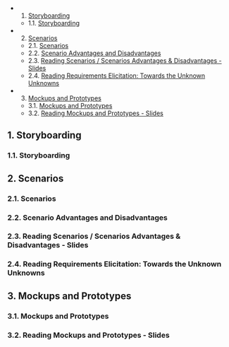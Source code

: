 <!-- vscode-markdown-toc -->
* 1. [Storyboarding](#Storyboarding)
	* 1.1. [Storyboarding](#Storyboarding-1)
* 2. [Scenarios](#Scenarios)
	* 2.1. [Scenarios](#Scenarios-1)
	* 2.2. [Scenario Advantages and Disadvantages](#ScenarioAdvantagesandDisadvantages)
	* 2.3. [Reading Scenarios / Scenarios Advantages & Disadvantages - Slides](#ReadingScenariosScenariosAdvantagesDisadvantages-Slides)
	* 2.4. [Reading Requirements Elicitation: Towards the Unknown Unknowns](#ReadingRequirementsElicitation:TowardstheUnknownUnknowns)
* 3. [Mockups and Prototypes](#MockupsandPrototypes)
	* 3.1. [Mockups and Prototypes](#MockupsandPrototypes-1)
	* 3.2. [Reading Mockups and Prototypes - Slides](#ReadingMockupsandPrototypes-Slides)

<!-- vscode-markdown-toc-config
	numbering=true
	autoSave=true
	/vscode-markdown-toc-config -->
<!-- /vscode-markdown-toc -->

##  1. <a name='Storyboarding'></a>Storyboarding

###  1.1. <a name='Storyboarding-1'></a>Storyboarding

##  2. <a name='Scenarios'></a>Scenarios

###  2.1. <a name='Scenarios-1'></a>Scenarios

###  2.2. <a name='ScenarioAdvantagesandDisadvantages'></a>Scenario Advantages and Disadvantages

###  2.3. <a name='ReadingScenariosScenariosAdvantagesDisadvantages-Slides'></a>Reading Scenarios / Scenarios Advantages & Disadvantages - Slides

###  2.4. <a name='ReadingRequirementsElicitation:TowardstheUnknownUnknowns'></a>Reading Requirements Elicitation: Towards the Unknown Unknowns

##  3. <a name='MockupsandPrototypes'></a>Mockups and Prototypes

###  3.1. <a name='MockupsandPrototypes-1'></a>Mockups and Prototypes

###  3.2. <a name='ReadingMockupsandPrototypes-Slides'></a>Reading Mockups and Prototypes - Slides



